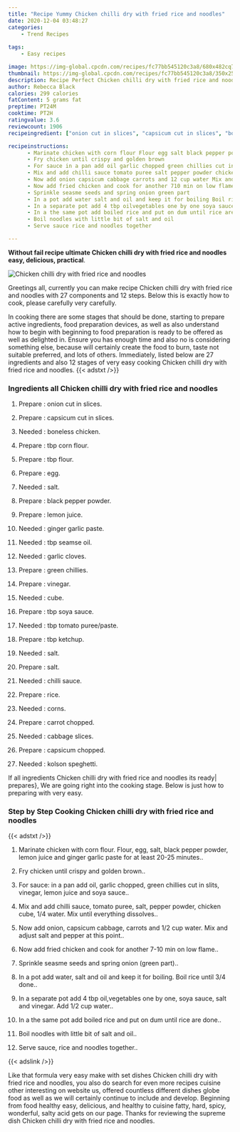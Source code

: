 ```yaml
---
title: "Recipe Yummy Chicken chilli dry with fried rice and noodles"
date: 2020-12-04 03:48:27
categories:
    - Trend Recipes
    
tags:
    - Easy recipes

image: https://img-global.cpcdn.com/recipes/fc77bb545120c3a8/680x482cq70/chicken-chilli-dry-with-fried-rice-and-noodles-recipe-main-photo.jpg
thumbnail: https://img-global.cpcdn.com/recipes/fc77bb545120c3a8/350x250cq70/chicken-chilli-dry-with-fried-rice-and-noodles-recipe-main-photo.jpg
description: Recipe Perfect Chicken chilli dry with fried rice and noodles with 27 ingredients and 12 stages of easy cooking.
author: Rebecca Black
calories: 299 calories
fatContent: 5 grams fat
preptime: PT24M
cooktime: PT2H
ratingvalue: 3.6
reviewcount: 1906
recipeingredient: ["onion cut in slices", "capsicum cut in slices", "boneless chicken", "tbp corn flour", "tbp flour", "egg", "salt", "black pepper powder", "lemon juice", "ginger garlic paste", "tbp seamse oil", "garlic cloves", "green chillies", "vinegar", "cube", "tbp soya sauce", "tbp tomato pureepaste", "tbp ketchup", "salt", "salt", "chilli sauce", "rice", "corns", "carrot chopped", "cabbage slices", "capsicum chopped", "kolson speghetti"]

recipeinstructions: 
      - Marinate chicken with corn flour Flour egg salt black pepper powder lemon juice and ginger garlic paste for at least 2025 minutes 
      - Fry chicken until crispy and golden brown 
      - For sauce in a pan add oil garlic chopped green chillies cut in slits vinegar lemon juice and soya sauce 
      - Mix and add chilli sauce tomato puree salt pepper powder chicken cube 14 water Mix until everything dissolves 
      - Now add onion capsicum cabbage carrots and 12 cup water Mix and adjust salt and pepper at this point 
      - Now add fried chicken and cook for another 710 min on low flame 
      - Sprinkle seasme seeds and spring onion green part 
      - In a pot add water salt and oil and keep it for boiling Boil rice until 34 done 
      - In a separate pot add 4 tbp oilvegetables one by one soya sauce salt and vinegar Add 12 cup water 
      - In a the same pot add boiled rice and put on dum until rice are done 
      - Boil noodles with little bit of salt and oil 
      - Serve sauce rice and noodles together

---
```




**Without fail recipe ultimate Chicken chilli dry with fried rice and noodles easy, delicious, practical**. 


![Chicken chilli dry with fried rice and noodles](https://img-global.cpcdn.com/recipes/fc77bb545120c3a8/680x482cq70/chicken-chilli-dry-with-fried-rice-and-noodles-recipe-main-photo.jpg "Chicken chilli dry with fried rice and noodles")




Greetings all, currently you can make recipe Chicken chilli dry with fried rice and noodles with 27 components and 12 steps. Below this is exactly how to cook, please carefully very carefully.

In cooking there are some stages that should be done, starting to prepare active ingredients, food preparation devices, as well as also understand how to begin with beginning to food preparation is ready to be offered as well as delighted in. Ensure you has enough time and also no is considering something else, because will certainly create the food to burn, taste not suitable preferred, and lots of others. Immediately, listed below are 27 ingredients and also 12 stages of very easy cooking Chicken chilli dry with fried rice and noodles.
{{< adstxt />}}

### Ingredients all Chicken chilli dry with fried rice and noodles


1. Prepare  : onion cut in slices.

1. Prepare  : capsicum cut in slices.

1. Needed  : boneless chicken.

1. Prepare  : tbp corn flour.

1. Prepare  : tbp flour.

1. Prepare  : egg.

1. Needed  : salt.

1. Prepare  : black pepper powder.

1. Prepare  : lemon juice.

1. Needed  : ginger garlic paste.

1. Needed  : tbp seamse oil.

1. Needed  : garlic cloves.

1. Prepare  : green chillies.

1. Prepare  : vinegar.

1. Needed  : cube.

1. Prepare  : tbp soya sauce.

1. Needed  : tbp tomato puree/paste.

1. Prepare  : tbp ketchup.

1. Needed  : salt.

1. Prepare  : salt.

1. Needed  : chilli sauce.

1. Prepare  : rice.

1. Needed  : corns.

1. Prepare  : carrot chopped.

1. Needed  : cabbage slices.

1. Prepare  : capsicum chopped.

1. Needed  : kolson speghetti.



If all ingredients Chicken chilli dry with fried rice and noodles its ready| prepares}, We are going right into the cooking stage. Below is just how to preparing with very easy.

### Step by Step Cooking Chicken chilli dry with fried rice and noodles

{{< adstxt />}}


1. Marinate chicken with corn flour. Flour, egg, salt, black pepper powder, lemon juice and ginger garlic paste for at least 20-25 minutes..



1. Fry chicken until crispy and golden brown..



1. For sauce: in a pan add oil, garlic chopped, green chillies cut in slits, vinegar, lemon juice and soya sauce..



1. Mix and add chilli sauce, tomato puree, salt, pepper powder, chicken cube, 1/4 water. Mix until everything dissolves..



1. Now add onion, capsicum cabbage, carrots and 1/2 cup water. Mix and adjust salt and pepper at this point..



1. Now add fried chicken and cook for another 7-10 min on low flame..



1. Sprinkle seasme seeds and spring onion (green part)..



1. In a pot add water, salt and oil and keep it for boiling. Boil rice until 3/4 done..



1. In a separate pot add 4 tbp oil,vegetables one by one, soya sauce, salt and vinegar. Add 1/2 cup water..



1. In a the same pot add boiled rice and put on dum until rice are done..



1. Boil noodles with little bit of salt and oil..



1. Serve sauce, rice and noodles together..





{{< adslink />}}

Like that formula very easy make with set dishes Chicken chilli dry with fried rice and noodles, you also do search for even more recipes cuisine other interesting on website us, offered countless different dishes globe food as well as we will certainly continue to include and develop. Beginning from food healthy easy, delicious, and healthy to cuisine fatty, hard, spicy, wonderful, salty acid gets on our page. Thanks for reviewing the supreme dish Chicken chilli dry with fried rice and noodles.
